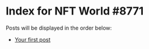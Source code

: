 # Index for NFT World #8771
Posts will be displayed in the order below:

- [Your first post](./001-first.md)

